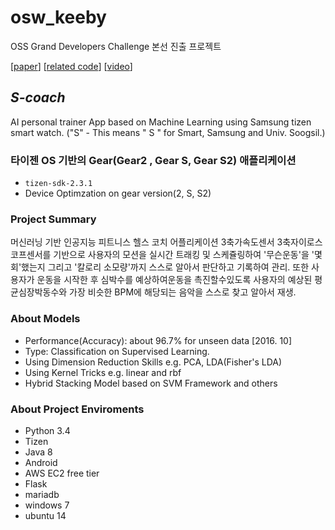 # osw_keeby
OSS Grand Developers Challenge 본선 진출 프로젝트

[[paper](https://www.researchgate.net/publication/312408156_Recognition_of_Anaerobic_based_on_Machine_Learning_using_Smart_Watch_Sensor_Data)]
[[related code](https://github.com/humblem2/osw_keeby/)]
[[video](https://youtu.be/p5vPWqi1B6w)]

## __*S-coach*__ 
AI personal trainer App based on Machine Learning using Samsung tizen smart watch. 
("S" - This means " S " for Smart, Samsung and Univ. Soogsil.)

### 타이젠 OS 기반의 Gear(Gear2 , Gear S, Gear S2)  애플리케이션
* `tizen-sdk-2.3.1`
* Device Optimzation on gear version(2, S, S2)

### Project Summary
머신러닝 기반 인공지능 피트니스 헬스 코치 어플리케이션
3축가속도센서 3축자이로스코프센서를 기반으로 사용자의 모션을 실시간 트래킹 및 스케쥴링하여 '무슨운동'을 '몇회'했는지 그리고 '칼로리 소모량'까지 스스로 알아서 판단하고 기록하여 관리.
또한 사용자가 운동을 시작한 후 심박수를 예상하여운동을 촉진할수있도록 사용자의 예상된 평균심장박동수와 가장 비슷한 BPM에 해당되는 음악을 스스로 찾고 알아서 재생.

### About Models
* Performance(Accuracy): about 96.7% for unseen data [2016. 10] 
* Type: Classification on Supervised Learning.
* Using Dimension Reduction Skills e.g. PCA, LDA(Fisher's LDA)
* Using Kernel Tricks e.g. linear and rbf
* Hybrid Stacking Model based on SVM Framework and others 

### About Project Enviroments
* Python 3.4
* Tizen
* Java 8
* Android
* AWS EC2 free tier
* Flask
* mariadb
* windows 7
* ubuntu 14
